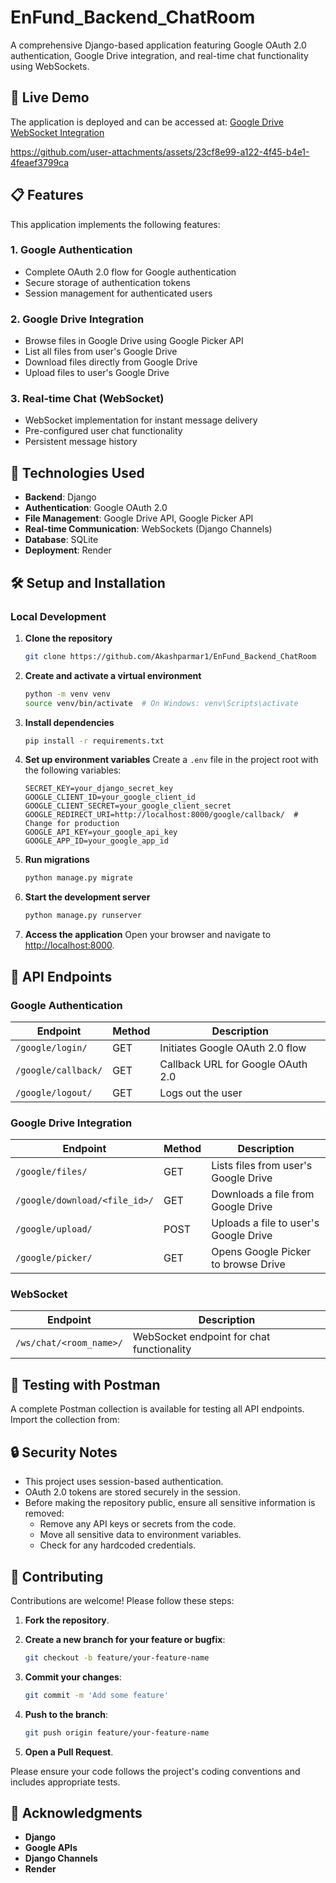 # EnFund_Backend_ChatRoom

A comprehensive Django-based application featuring Google OAuth 2.0 authentication, Google Drive integration, and real-time chat functionality using WebSockets.

## 🚀 Live Demo
The application is deployed and can be accessed at: [Google Drive WebSocket Integration](https://enfund-backend-chatroom.onrender.com/)


https://github.com/user-attachments/assets/23cf8e99-a122-4f45-b4e1-4feaef3799ca



## 📋 Features
This application implements the following features:

### 1. Google Authentication
- Complete OAuth 2.0 flow for Google authentication
- Secure storage of authentication tokens
- Session management for authenticated users

### 2. Google Drive Integration
- Browse files in Google Drive using Google Picker API
- List all files from user's Google Drive
- Download files directly from Google Drive
- Upload files to user's Google Drive

### 3. Real-time Chat (WebSocket)
- WebSocket implementation for instant message delivery
- Pre-configured user chat functionality
- Persistent message history

## 🔧 Technologies Used
- **Backend**: Django
- **Authentication**: Google OAuth 2.0
- **File Management**: Google Drive API, Google Picker API
- **Real-time Communication**: WebSockets (Django Channels)
- **Database**: SQLite
- **Deployment**: Render

## 🛠️ Setup and Installation

### Local Development


1. **Clone the repository**
   ```bash
   git clone https://github.com/Akashparmar1/EnFund_Backend_ChatRoom
   ```

2. **Create and activate a virtual environment**
   ```bash
   python -m venv venv
   source venv/bin/activate  # On Windows: venv\Scripts\activate
   ```

3. **Install dependencies**
   ```bash
   pip install -r requirements.txt
   ```

4. **Set up environment variables**
   Create a `.env` file in the project root with the following variables:
   ```env
   SECRET_KEY=your_django_secret_key
   GOOGLE_CLIENT_ID=your_google_client_id
   GOOGLE_CLIENT_SECRET=your_google_client_secret
   GOOGLE_REDIRECT_URI=http://localhost:8000/google/callback/  # Change for production
   GOOGLE_API_KEY=your_google_api_key
   GOOGLE_APP_ID=your_google_app_id
   ```

5. **Run migrations**
   ```bash
   python manage.py migrate
   ```

6. **Start the development server**
   ```bash
   python manage.py runserver
   ```

7. **Access the application**
   Open your browser and navigate to [http://localhost:8000](http://localhost:8000).

## 🔌 API Endpoints

### Google Authentication
| Endpoint               | Method | Description                         |
|------------------------|--------|-------------------------------------|
| `/google/login/`       | GET    | Initiates Google OAuth 2.0 flow    |
| `/google/callback/`    | GET    | Callback URL for Google OAuth 2.0  |
| `/google/logout/`      | GET    | Logs out the user                  |

### Google Drive Integration
| Endpoint                   | Method | Description                         |
|----------------------------|--------|-------------------------------------|
| `/google/files/`           | GET    | Lists files from user's Google Drive |
| `/google/download/<file_id>/` | GET    | Downloads a file from Google Drive |
| `/google/upload/`          | POST   | Uploads a file to user's Google Drive |
| `/google/picker/`          | GET    | Opens Google Picker to browse Drive |

### WebSocket
| Endpoint                 | Description                          |
|--------------------------|--------------------------------------|
| `/ws/chat/<room_name>/`  | WebSocket endpoint for chat functionality |

## 📝 Testing with Postman
A complete Postman collection is available for testing all API endpoints. Import the collection from:

## 🔒 Security Notes
- This project uses session-based authentication.
- OAuth 2.0 tokens are stored securely in the session.
- Before making the repository public, ensure all sensitive information is removed:
  - Remove any API keys or secrets from the code.
  - Move all sensitive data to environment variables.
  - Check for any hardcoded credentials.

## 🤝 Contributing
Contributions are welcome! Please follow these steps:

1. **Fork the repository**.

2. **Create a new branch for your feature or bugfix**:
   ```bash
   git checkout -b feature/your-feature-name
   ```

3. **Commit your changes**:
   ```bash
   git commit -m 'Add some feature'
   ```

4. **Push to the branch**:
   ```bash
   git push origin feature/your-feature-name
   ```

5. **Open a Pull Request**.

Please ensure your code follows the project's coding conventions and includes appropriate tests.

## 🎉 Acknowledgments
- **Django**
- **Google APIs**
- **Django Channels**
- **Render**


